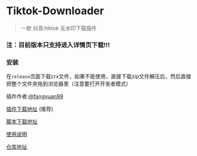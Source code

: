 # Tiktok-Downloader
> 一款 抖音/tiktok 无水印下载插件

### 注：目前版本只支持进入详情页下载!!!

### 安装

在`release`页面下载crx文件，如果不能使用，直接下载zip文件解压后，然后直接把整个文件夹拖到浏览器里（注意要打开开发者模式）

插件作者:[@fangyuan99](https://github.com/fangyuan99)

[插件下载地址](https://github.com/fangyuan99/Tiktok-Downloader/releases) (推荐)

[脚本下载地址](https://greasyfork.org/zh-CN/scripts/463914-tiktok-downloader)

[使用说明](https://github.com/fangyuan99/Tiktok-Downloader#tiktok-downloader)

[仓库地址](https://github.com/fangyuan99/Tiktok-Downloader)